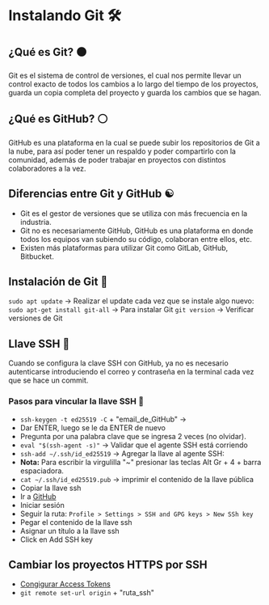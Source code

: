 # Instalando Git 🛠 

## ¿Qué es Git? ⚫

Git es el sistema de control de versiones, el cual nos permite llevar un control exacto de todos los cambios a lo largo del tiempo de los proyectos, guarda un copia completa del proyecto y guarda los cambios que se hagan.

## ¿Qué es GitHub? ⚪

GitHub es una plataforma en la cual se puede subir los repositorios de Git a la nube, para así poder tener un respaldo y poder compartirlo con la comunidad, además de poder trabajar en proyectos con distintos colaboradores a la vez.

## Diferencias entre Git y GitHub ☯

- Git es el gestor de versiones que se utiliza con más frecuencia en la industria.
- Git no es necesariamente GitHub, GitHub es una plataforma en donde todos los equipos van subiendo su código, colaboran entre ellos, etc.
- Existen más plataformas para utilizar Git como GitLab, GitHub, Bitbucket.
 
## Instalación de Git 🔧

`sudo apt update` -> Realizar el update cada vez que se instale algo nuevo:
`sudo apt-get install git-all` -> Para instalar Git
`git version` -> Verificar versiones de Git


## Llave SSH 🔑

Cuando se configura la clave SSH con GitHub, ya no es necesario autenticarse introduciendo el correo y contraseña en la terminal cada vez que se hace un commit.

### Pasos para vincular la llave SSH 🔐
- `ssh-keygen -t ed25519 -C` + "email_de_GitHub"  -> 
- Dar ENTER, luego se le da ENTER de nuevo
- Pregunta por una palabra clave que se ingresa 2 veces (no olvidar).
- `eval "$(ssh-agent -s)"` -> Validar que el agente SSH está corriendo
- `ssh-add ∼/.ssh/id_ed25519` -> Agregar la llave al agente SSH:
- **Nota:** Para escribir la virgulilla "~" presionar las teclas Alt Gr + 4 + barra espaciadora.
- `cat ~/.ssh/id_ed25519.pub` -> imprimir el contenido de la llave pública
- Copiar la llave ssh
- Ir a [GitHub](https://github.com/)
- Iniciar sesión
- Seguir la ruta: `Profile > Settings > SSH and GPG keys > New SSh key`
- Pegar el contenido de la llave ssh
- Asignar un título a la llave ssh
- Click en Add SSH key

## Cambiar los proyectos HTTPS por SSH
- [Congigurar Access Tokens](https://docs.github.com/en/authentication/keeping-your-account-and-data-secure/managing-your-personal-access-tokens)
- `git remote set-url origin` + "ruta_ssh"